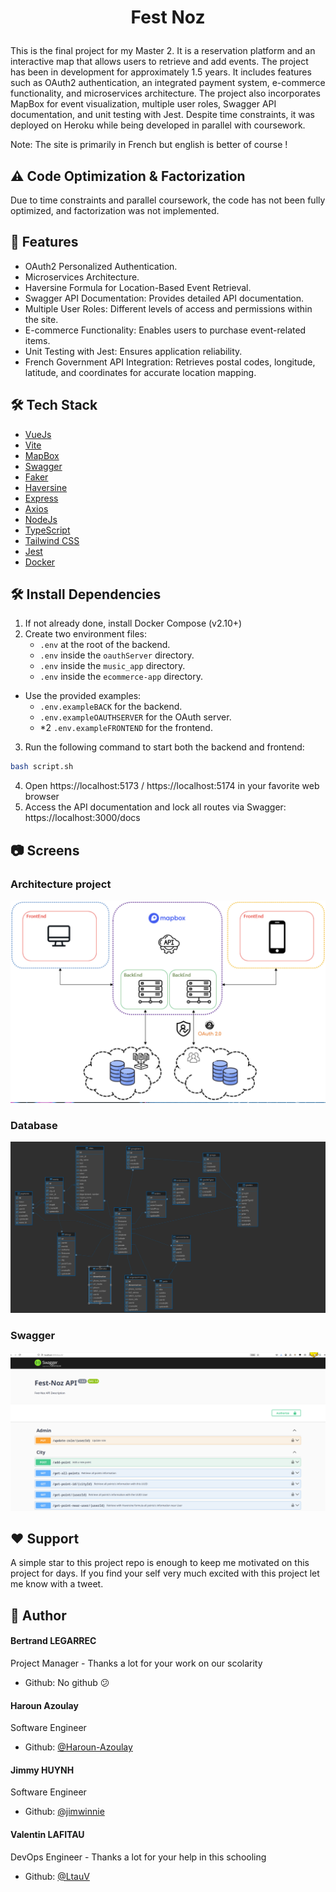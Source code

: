 # <p align="center">Fest Noz</p>
  
This is the final project for my Master 2. It is a reservation platform and an interactive map that allows users to retrieve and add events. The project has been in development for approximately 1.5 years. It includes features such as OAuth2 authentication, an integrated payment system, e-commerce functionality, and microservices architecture. The project also incorporates MapBox for event visualization, multiple user roles, Swagger API documentation, and unit testing with Jest. Despite time constraints, it was deployed on Heroku while being developed in parallel with coursework.
 
Note: The site is primarily in French but english is better of course ! 

## ⚠️ Code Optimization & Factorization

Due to time constraints and parallel coursework, the code has not been fully optimized, and factorization was not implemented.
  
## 🧐 Features    
- OAuth2 Personalized Authentication.
- Microservices Architecture.
- Haversine Formula for Location-Based Event Retrieval.
- Swagger API Documentation: Provides detailed API documentation.
- Multiple User Roles: Different levels of access and permissions within the site.
- E-commerce Functionality: Enables users to purchase event-related items.
- Unit Testing with Jest: Ensures application reliability.
- French Government API Integration: Retrieves postal codes, longitude, latitude, and coordinates for accurate location mapping.

## 🛠️ Tech Stack
- [VueJs](https://vuejs.org/)
- [Vite](https://vite.dev/guide/)
- [MapBox](https://www.mapbox.com/)
- [Swagger](https://editor.swagger.io/)
- [Faker](https://fakerjs.dev/guide/)
- [Haversine](https://www.npmjs.com/package/formula-haversine)
- [Express](https://expressjs.com/)
- [Axios](https://axios-http.com/docs/intro)
- [NodeJs](https://nodejs.org)
- [TypeScript](https://www.typescriptlang.org/)
- [Tailwind CSS](https://tailwindcss.com/)
- [Jest](https://jestjs.io/docs/getting-started)
- [Docker](https://www.docker.com/)
    
## 🛠️ Install Dependencies

1. If not already done, install Docker Compose (v2.10+)
2. Create two environment files:
    - ```.env``` at the root of the backend.
    - ```.env``` inside the ```oauthServer``` directory.
    - ```.env``` inside the ```music_app``` directory.
    - ```.env``` inside the ```ecommerce-app``` directory.
- Use the provided examples:
    - ``` .env.exampleBACK ``` for the backend.
    - ```.env.exampleOAUTHSERVER``` for the OAuth server.
    - *2 ``` .env.exampleFRONTEND ``` for the frontend.
3. Run the following command to start both the backend and frontend: 
```bash
bash script.sh 
```
4. Open https://localhost:5173 /  https://localhost:5174 in your favorite web browser
5. Access the API documentation and lock all routes via Swagger: https://localhost:3000/docs

## 📷  Screens

### Architecture project

![Cover](https://github.com/Haroun-Azoulay/Ts-Fest-Noz/blob/main/img/img-architecture_project.png)

### Database

![Cover](https://github.com/Haroun-Azoulay/Ts-Fest-Noz/blob/main/img/img-database.png)

### Swagger

![Cover](https://github.com/Haroun-Azoulay/Ts-Fest-Noz/blob/main/img/img-swagger.png)


## ❤️ Support  
A simple star to this project repo is enough to keep me motivated on this project for days. If you find your self very much excited with this project let me know with a tweet.

        
## 🙇 Author
#### Bertrand LEGARREC
Project Manager - Thanks a lot for your work on our scolarity
- Github: No github 😕
#### Haroun Azoulay
Software Engineer
- Github: [@Haroun-Azoulay](https://github.com/Haroun-Azoulay)
#### Jimmy HUYNH
Software Engineer
- Github: [@jimwinnie](https://github.com/jimwinnie)
#### Valentin LAFITAU
DevOps Engineer - Thanks a lot for your help in this schooling
- Github: [@LtauV](https://github.com/LtauV)
        
